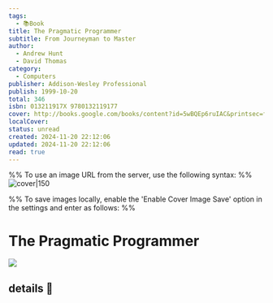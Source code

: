 ```yaml
---
tags:
  - 📚Book
title: The Pragmatic Programmer
subtitle: From Journeyman to Master
author:
  - Andrew Hunt
  - David Thomas
category:
  - Computers
publisher: Addison-Wesley Professional
publish: 1999-10-20
total: 346
isbn: 013211917X 9780132119177
cover: http://books.google.com/books/content?id=5wBQEp6ruIAC&printsec=frontcover&img=1&zoom=1&edge=curl&source=gbs_api
localCover: 
status: unread
created: 2024-11-20 22:12:06
updated: 2024-11-20 22:12:06
read: true
---
```

%% To use an image URL from the server, use the following syntax: %%
![cover|150](http://books.google.com/books/content?id=5wBQEp6ruIAC&printsec=frontcover&img=1&zoom=1&edge=curl&source=gbs_api)

%% To save images locally, enable the 'Enable Cover Image Save' option in the settings and enter as follows: %%


# The Pragmatic Programmer

![](http://books.google.com/books/content?id=5wBQEp6ruIAC&printsec=frontcover&img=1&zoom=1&edge=curl&source=gbs_api)

## details 📜

